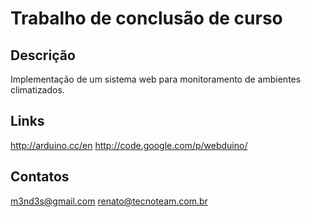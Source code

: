 # Trabalho de conclusão de curso

## Descrição
Implementação de um sistema web para monitoramento de ambientes climatizados. 

## Links
http://arduino.cc/en
http://code.google.com/p/webduino/

## Contatos
m3nd3s@gmail.com
renato@tecnoteam.com.br
